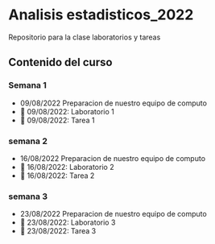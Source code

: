 # Analisis estadisticos_2022

Repositorio para la clase laboratorios y tareas  

## Contenido del curso

### Semana 1
+ 09/08/2022 Preparacion de nuestro equipo de computo 
+ :date: 09/08/2022: Laboratorio 1
+ :date: 09/08/2022: Tarea 1


### semana 2
+ 16/08/2022 Preparacion de nuestro equipo de computo 
+ :date: 16/08/2022: Laboratorio 2
+ :date: 16/08/2022: Tarea 2


### semana 3
+ 23/08/2022 Preparacion de nuestro equipo de computo 
+ :date: 23/08/2022: Laboratorio 3
+ :date: 23/08/2022: Tarea 3



























